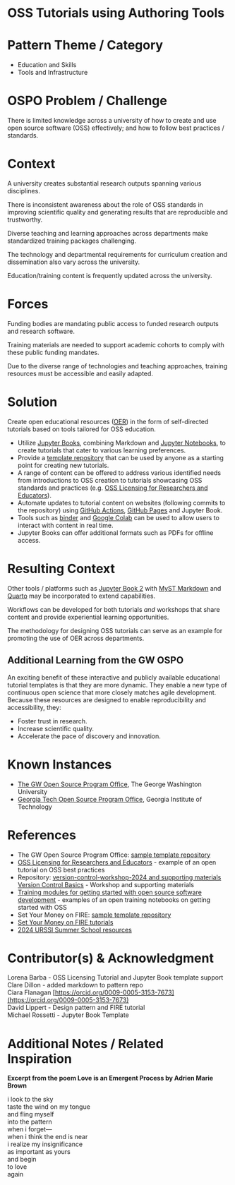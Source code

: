 # OSS Tutorials using Authoring Tools

# Pattern Theme / Category

* Education and Skills
* Tools and Infrastructure

# OSPO Problem / Challenge

There is limited knowledge across a university of how to create and use open source software (OSS) effectively; and how to follow best practices / standards.

# Context

A university creates substantial research outputs spanning various disciplines.

There is inconsistent awareness about the role of OSS standards in improving scientific quality and generating results that are reproducible and trustworthy.

Diverse teaching and learning approaches across departments make standardized training packages challenging.

The technology and departmental requirements for curriculum creation and dissemination also vary across the university.

Education/training content is frequently updated across the university.

# Forces

Funding bodies are mandating public access to funded research outputs and research software.

Training materials are needed to support academic cohorts to comply with these public funding mandates. 

Due to the diverse range of technologies and teaching approaches, training resources must be accessible and easily adapted.

# Solution

Create open educational resources ([OER](https://ospo.gwu.edu/open-educational-resources-oer)) in the form of self-directed tutorials based on tools tailored for OSS education.

* Utilize [Jupyter Books](https://github.com/jupyter-book/jupyter-book), combining Markdown and [Jupyter Notebooks](https://jupyter-notebook-beginner-guide.readthedocs.io/en/latest/what_is_jupyter.html), to create tutorials that cater to various learning preferences.  
* Provide a [template repository](https://github.com/gw-ospo/jupyter-book-template) that can be used by anyone as a starting point for creating new tutorials.  
* A range of content can be offered to address various identified needs from introductions to OSS creation to tutorials showcasing OSS standards and practices (e.g. [OSS Licensing for Researchers and Educators](https://gw-ospo.github.io/oss-licensing/intro.html)).  
* Automate updates to tutorial content on websites (following commits to the repository) using [GitHub Actions](https://github.com/features/actions), [GitHub Pages](https://pages.github.com/) and Jupyter Book.  
* Tools such as [binder](https://mybinder.org/) and [Google Colab](https://colab.google/) can be used to allow users to interact with content in real time.  
* Jupyter Books can offer additional formats such as PDFs for offline access.

# Resulting Context

Other tools / platforms such as [Jupyter Book 2](https://blog.jupyterbook.org/posts/2024-11-15-jupyter-book-2-alpha) with [MyST Markdown](https://jupyterbook.org/en/stable/content/myst.html) and [Quarto](https://quarto.org/) may be incorporated to extend capabilities.  

Workflows can be developed for both tutorials *and* workshops that share content and provide experiential learning opportunities.

The methodology for designing OSS tutorials can serve as an example for promoting the use of OER across departments. 

## Additional Learning from the GW OSPO

An exciting benefit of these interactive and publicly available educational tutorial templates is that they are more dynamic. They enable a new type of continuous open science that more closely matches agile development. Because these resources are designed to enable reproducibility and accessibility, they:

* Foster trust in research.  
* Increase scientific quality.   
* Accelerate the pace of discovery and innovation.

# Known Instances

* [The GW Open Source Program Office](https://ospo.gwu.edu/), The George Washington University  
* [Georgia Tech Open Source Program Office](https://ospo.cc.gatech.edu/), Georgia Institute of Technology

# References

* The GW Open Source Program Office: [sample template repository](https://github.com/gw-ospo/jupyter-book-template)   
* [OSS Licensing for Researchers and Educators](https://gw-ospo.github.io/oss-licensing/intro.html) \- example of an open tutorial on OSS best practices  
* Repository: [version-control-workshop-2024 and supporting materials](https://github.com/gw-ospo/version-control-workshop-2024/tree/main)  
  [Version Control Basics](https://gw-ospo.github.io/version-control-workshop-2024/) \- Workshop and supporting materials  
* [Training modules for getting started with open source software development](https://github.com/gt-ospo/oss-training) \- examples of an open training notebooks on getting started with OSS   
* Set Your Money on FIRE: [sample template repository](https://github.com/david-lippert/fire)  
* [Set Your Money on FIRE tutorials](https://david-lippert.github.io/fire/intro.html)   
* [2024 URSSI Summer School resources](https://github.com/si2-urssi/summerschool-June2024)  

# Contributor(s) & Acknowledgment

Lorena Barba \- OSS Licensing Tutorial and Jupyter Book template support  
Clare Dillon \- added markdown to pattern repo  
Ciara Flanagan [https://orcid.org/0009-0005-3153-7673](https://orcid.org/0009-0005-3153-7673)  
David Lippert \- Design pattern and FIRE tutorial  
Michael Rossetti \- Jupyter Book Template

# Additional Notes / Related Inspiration


**Excerpt from the poem Love is an Emergent Process by Adrien Marie Brown**

i look to the sky  
taste the wind on my tongue  
and fling myself  
into the pattern  
when i forget—  
when i think the end is near  
i realize my insignificance  
as important as yours  
and begin  
to love  
again
